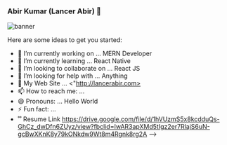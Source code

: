 ### Abir Kumar (Lancer Abir) 👋

![banner](https://i.ibb.co/X4yp96m/MERN-Stack-Development-and-Consulting-Services.jpg)

Here are some ideas to get you started:

- 🔭 I’m currently working on ... MERN Developer
- 🌱 I’m currently learning ... React Native
- 👯 I’m looking to collaborate on ... React JS
- 🤔 I’m looking for help with ... Anything
- 💬 My Web Site ... <"http://lancerabir.com>
- 📫 How to reach me: ...
- 😄 Pronouns: ... Hello World
- ⚡ Fun fact: ...
- ˚˚ Resume Link <https://drive.google.com/file/d/1hVUzmS5x8kcdduQs-GhCz_dwDfn6ZUyz/view?fbclid=IwAR3apXMd5tIgz2er7RlajS6uN-gcBwXKnK8y79kONkdw9Wt8m4Rgnk8rg2A>
-->

